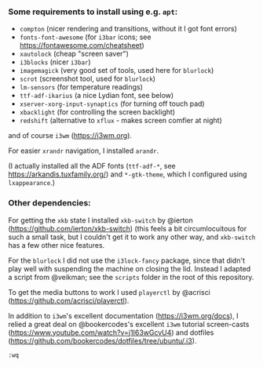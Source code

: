 ### Some requirements to install using e.g. `apt`:
- `compton` (nicer rendering and transitions, without it I got font errors)
- `fonts-font-awesome` (for `i3bar` icons; see https://fontawesome.com/cheatsheet)
- `xautolock` (cheap "screen saver")
- `i3blocks` (nicer `i3bar`)
- `imagemagick` (very good set of tools, used here for `blurlock`)
- `scrot` (screenshot tool, used for `blurlock`)
- `lm-sensors` (for temperature readings)
- `ttf-adf-ikarius` (a nice Lydian font, see below)
- `xserver-xorg-input-synaptics` (for turning off touch pad)
- `xbacklight` (for controlling the screen backlight)
- `redshift` (alternative to `xflux` - makes screen comfier at night)

and of course `i3wm` (https://i3wm.org).

For easier `xrandr` navigation, I installed `arandr`.

(I actually installed all the ADF fonts (`ttf-adf-*`, see
https://arkandis.tuxfamily.org/) and `*-gtk-theme`, which I configured using
`lxappearance`.)

### Other dependencies:
For getting the `xkb` state I installed `xkb-switch` by @ierton
(https://github.com/ierton/xkb-switch) (this feels a bit circumlocuitous for
such a small task, but I couldn't get it to work any other way, and
`xkb-switch` has a few other nice features.

For the `blurlock` I did not use the `i3lock-fancy` package, since that didn't
play well with suspending the machine on closing the lid.  Instead I adapted a
script from @veikman; see the `scripts` folder in the root of this repository.

To get the media buttons to work I used `playerctl` by @acrisci
(https://github.com/acrisci/playerctl).

In addition to `i3wm`'s excellent documentation (https://i3wm.org/docs), I
relied a great deal on @bookercodes's excellent `i3wm` tutorial screen-casts
(https://www.youtube.com/watch?v=j1I63wGcvU4) and dotfiles
(https://github.com/bookercodes/dotfiles/tree/ubuntu/.i3).

`:wq`
